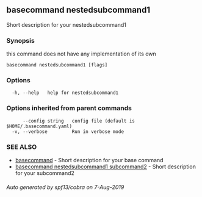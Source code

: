 ## basecommand nestedsubcommand1

Short description for your nestedsubcommand1

### Synopsis

this command does not have any implementation of its own

```
basecommand nestedsubcommand1 [flags]
```

### Options

```
  -h, --help   help for nestedsubcommand1
```

### Options inherited from parent commands

```
      --config string   config file (default is $HOME/.basecommand.yaml)
  -v, --verbose         Run in verbose mode
```

### SEE ALSO

* [basecommand](basecommand.md)	 - Short description for your base command
* [basecommand nestedsubcommand1 subcommand2](basecommand_nestedsubcommand1_subcommand2.md)	 - Short description for your subcommand2

###### Auto generated by spf13/cobra on 7-Aug-2019
